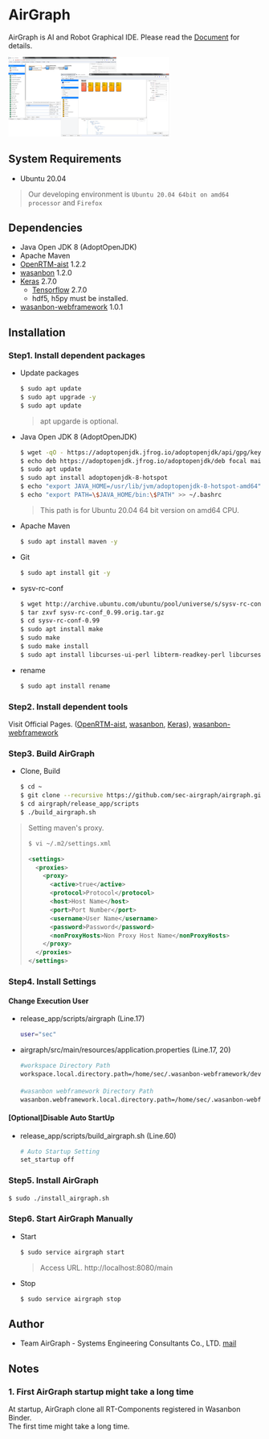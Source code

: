 # AirGraph

AirGraph is AI and Robot Graphical IDE.
Please read the [Document](https://sec-airgraph.github.io/AirGraph-doc) for details.

<img src="./docs/img/airgraph.png" width="320px">

## System Requirements
* Ubuntu 20.04

> Our developing environment is `Ubuntu 20.04 64bit on amd64 processor` and `Firefox`

## Dependencies
* Java Open JDK 8 (AdoptOpenJDK)
* Apache Maven
* [OpenRTM-aist](http://openrtm.org/) 1.2.2
* [wasanbon](http://wasanbon.org/) 1.2.0
* [Keras](https://keras.io/) 2.7.0
    - [Tensorflow](https://www.tensorflow.org) 2.7.0
    - hdf5, h5py must be installed.
* [wasanbon-webframework](https://github.com/wasanbon/wasanbon_webframework) 1.0.1

## Installation
### Step1. Install dependent packages
* Update packages
    ```bash
    $ sudo apt update
    $ sudo apt upgrade -y
    $ sudo apt update
    ```
    > apt upgarde is optional.

* Java Open JDK 8 (AdoptOpenJDK)
    ```bash
    $ wget -qO - https://adoptopenjdk.jfrog.io/adoptopenjdk/api/gpg/key/public | sudo apt-key add -
    $ echo deb https://adoptopenjdk.jfrog.io/adoptopenjdk/deb focal main | sudo tee /etc/apt/sources.list.d/adoptopenjdk.list
    $ sudo apt update
    $ sudo apt install adoptopenjdk-8-hotspot
    $ echo "export JAVA_HOME=/usr/lib/jvm/adoptopenjdk-8-hotspot-amd64" >> ~/.bashrc
    $ echo "export PATH=\$JAVA_HOME/bin:\$PATH" >> ~/.bashrc
    ```
    > This path is for Ubuntu 20.04 64 bit version on amd64 CPU.

* Apache Maven
    ```bash
    $ sudo apt install maven -y
    ```

* Git
    ```bash
    $ sudo apt install git -y
    ```

* sysv-rc-conf
    ```bash
    $ wget http://archive.ubuntu.com/ubuntu/pool/universe/s/sysv-rc-conf/sysv-rc-conf_0.99.orig.tar.gz
    $ tar zxvf sysv-rc-conf_0.99.orig.tar.gz
    $ cd sysv-rc-conf-0.99
    $ sudo apt install make
    $ sudo make
    $ sudo make install
    $ sudo apt install libcurses-ui-perl libterm-readkey-perl libcurses-perl
    ```

* rename
    ```bash
    $ sudo apt install rename
    ```

### Step2. Install dependent tools
Visit Official Pages. ([OpenRTM-aist](http://openrtm.org/), [wasanbon](http://wasanbon.org/), [Keras](https://keras.io/)), [wasanbon-webframework](https://github.com/wasanbon/wasanbon_webframework)

### Step3. Build AirGraph
* Clone, Build
    ```bash
    $ cd ~
    $ git clone --recursive https://github.com/sec-airgraph/airgraph.git
    $ cd airgraph/release_app/scripts
    $ ./build_airgraph.sh
    ```

> Setting maven's proxy.
> ```bash
> $ vi ~/.m2/settings.xml
> ```
> ```xml
> <settings>
>   <proxies>
>     <proxy>
>       <active>true</active>
>       <protocol>Protocol</protocol>
>       <host>Host Name</host>
>       <port>Port Number</port>
>       <username>User Name</username>
>       <password>Password</password>
>       <nonProxyHosts>Non Proxy Host Name</nonProxyHosts>
>     </proxy>
>   </proxies>
> </settings>
> ```

### Step4. Install Settings
#### Change Execution User
* release_app/scripts/airgraph (Line.17)
    ```bash
    user="sec"
    ```
* airgraph/src/main/resources/application.properties (Line.17, 20)
    ```bash
    #workspace Directory Path
    workspace.local.directory.path=/home/sec/.wasanbon-webframework/develop_workspace/

    #wasanbon webframework Directory Path
    wasanbon.webframework.local.directory.path=/home/sec/.wasanbon-webframework/
    ```

#### [Optional]Disable Auto StartUp
* release_app/scripts/build_airgraph.sh (Line.60)
    ```bash
    # Auto Startup Setting
    set_startup off
    ```

### Step5. Install AirGraph
```bash
$ sudo ./install_airgraph.sh
```

### Step6. Start AirGraph Manually
* Start
    ```bash
    $ sudo service airgraph start
    ```

    > Access URL. 
    > http://localhost:8080/main

* Stop
    ```bash
    $ sudo service airgraph stop
    ```

## Author
- Team AirGraph - Systems Engineering Consultants Co., LTD.
    [mail](airgraph@sec.co.jp)

## Notes

### 1. First AirGraph startup might take a long time
At startup, AirGraph clone all RT-Components registered in Wasanbon Binder.<br/>
The first time might take a long time.
